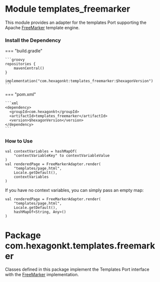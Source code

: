 
# Module templates_freemarker

This module provides an adapter for the templates Port supporting the Apache [FreeMarker] template
engine.

[FreeMarker]: https://freemarker.apache.org

### Install the Dependency

=== "build.gradle"

    ```groovy
    repositories {
        mavenCentral()
    }

    implementation("com.hexagonkt:templates_freemarker:$hexagonVersion")
    ```

=== "pom.xml"

    ```xml
    <dependency>
      <groupId>com.hexagonkt</groupId>
      <artifactId>templates_freemarker</artifactId>
      <version>$hexagonVersion</version>
    </dependency>
    ```

### How to Use

```
val contextVariables = hashMapOf(
    "contextVariableKey" to contextVariableValue
)
val renderedPage = FreeMarkerAdapter.render(
    "templates/page.html",
    Locale.getDefault(),
    contextVariables
)
```

If you have no context variables, you can simply pass an empty map:

```
val renderedPage = FreeMarkerAdapter.render(
    "templates/page.html",
    Locale.getDefault(),
    hashMapOf<String, Any>()
)
```

# Package com.hexagonkt.templates.freemarker

Classes defined in this package implement the Templates Port interface with the [FreeMarker]
implementation.
